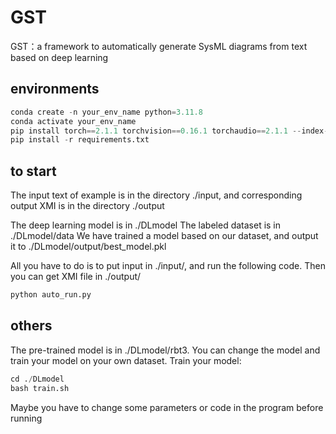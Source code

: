 # GST
GST：a framework to automatically generate SysML diagrams from text based on deep learning
## environments
```python
conda create -n your_env_name python=3.11.8
conda activate your_env_name
pip install torch==2.1.1 torchvision==0.16.1 torchaudio==2.1.1 --index-url https://download.pytorch.org/whl/cu118
pip install -r requirements.txt
```
## to start
The input text of example is in the directory ./input, and corresponding output XMI is in the directory ./output

The deep learning model is in ./DLmodel
The labeled dataset is in ./DLmodel/data
We have trained a model based on our dataset, and output it to ./DLmodel/output/best_model.pkl

All you have to do is to put input in ./input/, and run the following code. Then you can get XMI file in ./output/
```python
python auto_run.py
```

## others
The pre-trained model is in ./DLmodel/rbt3. You can change the model and train your model on your own dataset.
Train your model:

```python
cd ./DLmodel
bash train.sh
```
Maybe you have to change some parameters or code in the program before running